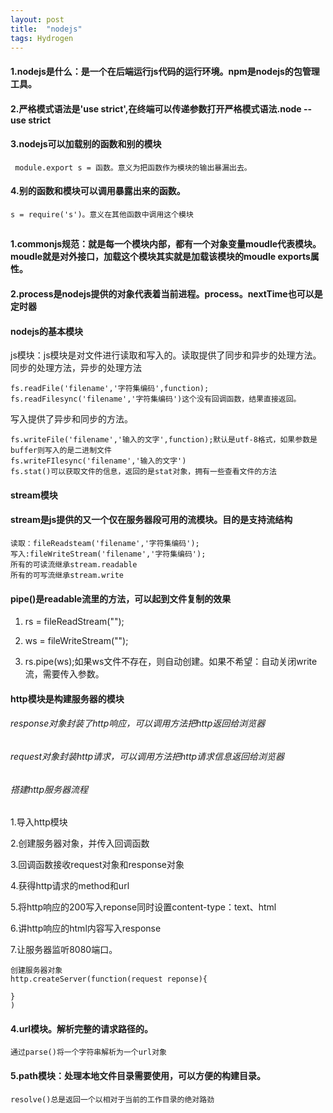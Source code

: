 ```yaml
---
layout: post
title:  "nodejs"
tags: Hydrogen
---
```


#### 1.nodejs是什么：是一个在后端运行js代码的运行环境。npm是nodejs的包管理工具。

#### 2.严格模式语法是'use strict',在终端可以传递参数打开严格模式语法.node --use strict

#### 3.nodejs可以加载别的函数和别的模块 

```
 module.export s = 函数。意义为把函数作为模块的输出暴漏出去。
```

#### 4.别的函数和模块可以调用暴露出来的函数。

```
s = require('s')。意义在其他函数中调用这个模块 
```

## 

#### 1.commonjs规范：就是每一个模块内部，都有一个对象变量moudle代表模块。moudle就是对外接口，加载这个模块其实就是加载该模块的moudle exports属性。

#### 2.process是nodejs提供的对象代表着当前进程。process。nextTime也可以是定时器



#### nodejs的基本模块

js模块：js模块是对文件进行读取和写入的。读取提供了同步和异步的处理方法。同步的处理方法，异步的处理方法

```
fs.readFile('filename','字符集编码',function);
fs.readFilesync('filename','字符集编码')这个没有回调函数，结果直接返回。
```

写入提供了异步和同步的方法。

```
fs.writeFile('filename','输入的文字',function);默认是utf-8格式，如果参数是buffer则写入的是二进制文件
fs.writeFIlesync('filename','输入的文字')
fs.stat()可以获取文件的信息，返回的是stat对象，拥有一些查看文件的方法

```

#### stream模块

#### stream是js提供的又一个仅在服务器段可用的流模块。目的是支持流结构

```
读取：fileReadsteam('filename','字符集编码');
写入:fileWriteStream('filename','字符集编码');
所有的可读流继承stream.readable
所有的可写流继承stream.write

```

#### pipe()是readable流里的方法，可以起到文件复制的效果

1. rs = fileReadStream("");

2. ws = fileWriteStream("");

3. rs.pipe(ws);如果ws文件不存在，则自动创建。如果不希望：自动关闭write流，需要传入参数。



#### http模块是构建服务器的模块

###### response对象封装了http响应，可以调用方法把http返回给浏览器

###### request对象封装http请求，可以调用方法把http请求信息返回给浏览器

###### 搭建http服务器流程

1.导入http模块

2.创建服务器对象，并传入回调函数

3.回调函数接收request对象和response对象

4.获得http请求的method和url

5.将http响应的200写入reponse同时设置content-type：text、html

6.讲http响应的html内容写入response

7.让服务器监听8080端口。

```
创建服务器对象
http.createServer(function(request reponse){

}
)
```

#### 4.url模块。解析完整的请求路径的。

```
通过parse()将一个字符串解析为一个url对象
```

#### 5.path模块：处理本地文件目录需要使用，可以方便的构建目录。

```
resolve()总是返回一个以相对于当前的工作目录的绝对路劲
```



#### #### 

[jekyll-docs]: https://jekyllrb.com/docs/home
[jekyll-gh]:   https://github.com/jekyll/jekyll
[jekyll-talk]: https://talk.jekyllrb.com/
